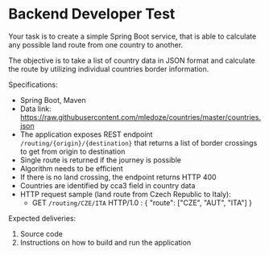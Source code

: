 # Backend Developer Test

Your task is to create a simple Spring Boot service, that is able to calculate any possible land
route from one country to another. 

The objective is to take a list of country data in JSON format
and calculate the route by utilizing individual countries border information.

Specifications:
- Spring Boot, Maven
- Data link: https://raw.githubusercontent.com/mledoze/countries/master/countries.json
- The application exposes REST endpoint `/routing/{origin}/{destination}` that
returns a list of border crossings to get from origin to destination
- Single route is returned if the journey is possible
- Algorithm needs to be efficient
- If there is no land crossing, the endpoint returns HTTP 400
- Countries are identified by cca3 field in country data
- HTTP request sample (land route from Czech Republic to Italy):
  - GET `/routing/CZE/ITA` HTTP/1.0 :
  {
  "route": ["CZE", "AUT", "ITA"]
  }

Expected deliveries:
1. Source code
2. Instructions on how to build and run the application